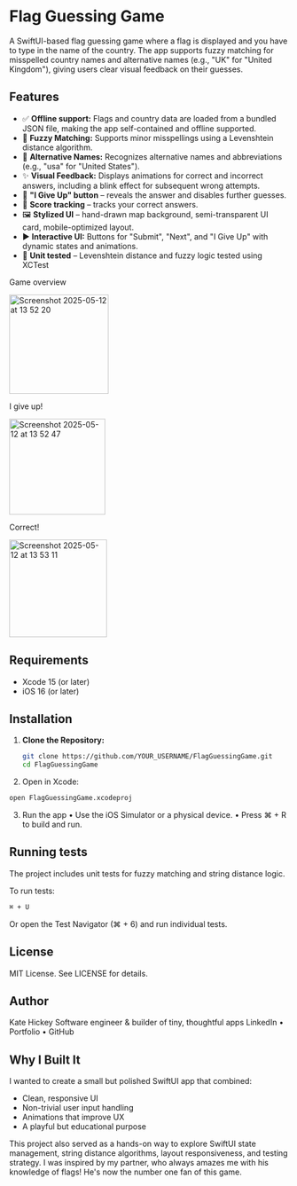 # Flag Guessing Game

A SwiftUI-based flag guessing game where a flag is displayed and you have to type in the name of the country. The app supports fuzzy matching for misspelled country names and alternative names (e.g., "UK" for "United Kingdom"), giving users clear visual feedback on their guesses.

## Features

- ✅ **Offline support:** Flags and country data are loaded from a bundled JSON file, making the app self-contained and offline supported.
- 🤖 **Fuzzy Matching:** Supports minor misspellings using a Levenshtein distance algorithm.
- 🔁 **Alternative Names:** Recognizes alternative names and abbreviations (e.g., "usa" for "United States").
- ✨ **Visual Feedback:** Displays animations for correct and incorrect answers, including a blink effect for subsequent wrong attempts.
- 🧠 **"I Give Up" button** – reveals the answer and disables further guesses.
- 🎯 **Score tracking** – tracks your correct answers.
- 🖼 **Stylized UI** – hand-drawn map background, semi-transparent UI card, mobile-optimized layout.
- ▶️ **Interactive UI:** Buttons for "Submit", "Next", and "I Give Up" with dynamic states and animations.
- 🧪 **Unit tested** – Levenshtein distance and fuzzy logic tested using XCTest

Game overview

<img width="179" alt="Screenshot 2025-05-12 at 13 52 20" src="https://github.com/user-attachments/assets/cff555c3-e608-4f2f-8df0-036c53cf600a" />

I give up!

<img width="173" alt="Screenshot 2025-05-12 at 13 52 47" src="https://github.com/user-attachments/assets/446d80cf-bb35-4972-98b9-71499c2e971a" />

Correct!

<img width="176" alt="Screenshot 2025-05-12 at 13 53 11" src="https://github.com/user-attachments/assets/dee9f73d-b3dc-4d1d-805f-3f2d25db008c" />

## Requirements

- Xcode 15 (or later)
- iOS 16 (or later)

## Installation

1. **Clone the Repository:**

   ```bash
   git clone https://github.com/YOUR_USERNAME/FlagGuessingGame.git
   cd FlagGuessingGame
   ```

2.	Open in Xcode:
   ```bash
   open FlagGuessingGame.xcodeproj
   ```

3.	Run the app
   •	Use the iOS Simulator or a physical device.
	•	Press ⌘ + R to build and run.

## Running tests

The project includes unit tests for fuzzy matching and string distance logic.

To run tests:
```bash
⌘ + U
```
Or open the Test Navigator (⌘ + 6) and run individual tests.

## License

MIT License. See LICENSE for details.

## Author

Kate Hickey
Software engineer & builder of tiny, thoughtful apps
LinkedIn • Portfolio • GitHub

## Why I Built It

I wanted to create a small but polished SwiftUI app that combined:

- Clean, responsive UI
- Non-trivial user input handling
- Animations that improve UX
- A playful but educational purpose

This project also served as a hands-on way to explore SwiftUI state management, string distance algorithms, layout responsiveness, and testing strategy.
I was inspired by my partner, who always amazes me with his knowledge of flags! He's now the number one fan of this game.
